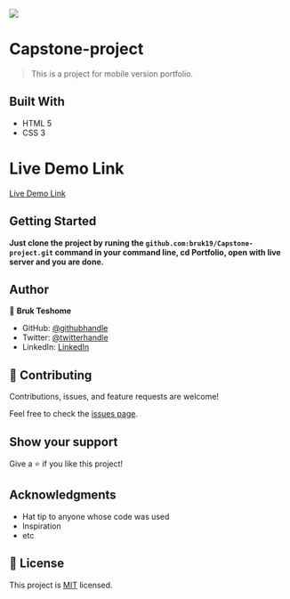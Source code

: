 ![](https://img.shields.io/badge/Microverse-blueviolet)

# Capstone-project

> This is a project for mobile version portfolio.


## Built With

- HTML 5
- CSS 3

# Live Demo Link

[Live Demo Link](git@github.com:bruk19/Capstone-project.git)

## Getting Started

**Just clone the project by runing the `github.com:bruk19/Capstone-project.git` command in your command line, cd Portfolio, open with live server and you are done.**


## Author

👤 **Bruk Teshome**

- GitHub: [@githubhandle](https://github.com/bruk19)
- Twitter: [@twitterhandle](https://twitter.com/Bruktesh)
- LinkedIn: [LinkedIn](https://linkedin.com/in/bruk-teshome-ab4325226)

## 🤝 Contributing

Contributions, issues, and feature requests are welcome!

Feel free to check the [issues page](../../issues/).

## Show your support

Give a ⭐️ if you like this project!

## Acknowledgments

- Hat tip to anyone whose code was used
- Inspiration
- etc

## 📝 License

This project is [MIT](./MIT.md) licensed.